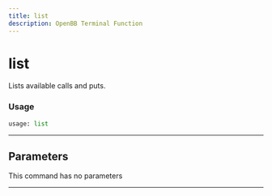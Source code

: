 ```yaml
---
title: list
description: OpenBB Terminal Function
---
```


# list

Lists available calls and puts.

### Usage

```python
usage: list
```

---

## Parameters

This command has no parameters

---

